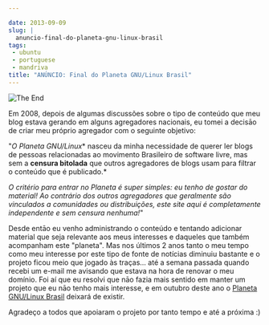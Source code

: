 ```yaml
---

date: 2013-09-09
slug: |
  anuncio-final-do-planeta-gnu-linux-brasil
tags:
 - ubuntu
 - portuguese
 - mandriva
title: "ANÚNCIO: Final do Planeta GNU/Linux Brasil"
---
```


![The
End](https://farm3.staticflickr.com/2630/3707503212_f925f78240_d.jpg)

Em 2008, depois de algumas discussões sobre o tipo de conteúdo que meu
blog estava gerando em alguns agregadores nacionais, eu tomei a decisāo
de criar meu próprio agregador com o seguinte objetivo:

"*O Planeta GNU/Linux*\* nasceu da minha necessidade de querer ler blogs
de pessoas relacionadas ao movimento Brasileiro de software livre, mas
sem a **censura bitolada** que outros agregadores de blogs usam para
filtrar o conteúdo que é publicado.\*

*O critério para entrar no Planeta é super simples: eu tenho de gostar
do material! Ao contrário dos outros agregadores que geralmente são
vinculados a comunidades ou distribuições, este site aqui é
completamente independente e sem censura nenhuma!*"

Desde entāo eu venho administrando o conteúdo e tentando adicionar
material que seja relevante aos meus interesses e daqueles que também
acompanham este "planeta". Mas nos últimos 2 anos tanto o meu tempo como
meu interesse por este tipo de fonte de notícias diminuiu bastante e o
projeto ficou meio que jogado às traças... até a semana passada quando
recebi um e-mail me avisando que estava na hora de renovar o meu
domínio. Foi aí que eu resolvi que nāo fazia mais sentido em manter um
projeto que eu nāo tenho mais interesse, e em outubro deste ano o
[Planeta GNU/Linux Brasil](http://planeta.gnulinuxbrasil.org/) deixará
de existir.

Agradeço a todos que apoiaram o projeto por tanto tempo e até a próxima
:)
